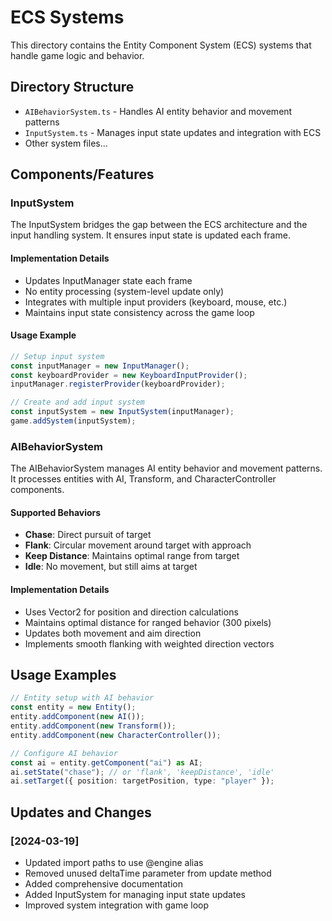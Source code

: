 # ECS Systems

This directory contains the Entity Component System (ECS) systems that handle game logic and behavior.

## Directory Structure

- `AIBehaviorSystem.ts` - Handles AI entity behavior and movement patterns
- `InputSystem.ts` - Manages input state updates and integration with ECS
- Other system files...

## Components/Features

### InputSystem

The InputSystem bridges the gap between the ECS architecture and the input handling system. It ensures input state is updated each frame.

#### Implementation Details

- Updates InputManager state each frame
- No entity processing (system-level update only)
- Integrates with multiple input providers (keyboard, mouse, etc.)
- Maintains input state consistency across the game loop

#### Usage Example

```typescript
// Setup input system
const inputManager = new InputManager();
const keyboardProvider = new KeyboardInputProvider();
inputManager.registerProvider(keyboardProvider);

// Create and add input system
const inputSystem = new InputSystem(inputManager);
game.addSystem(inputSystem);
```

### AIBehaviorSystem

The AIBehaviorSystem manages AI entity behavior and movement patterns. It processes entities with AI, Transform, and CharacterController components.

#### Supported Behaviors

- **Chase**: Direct pursuit of target
- **Flank**: Circular movement around target with approach
- **Keep Distance**: Maintains optimal range from target
- **Idle**: No movement, but still aims at target

#### Implementation Details

- Uses Vector2 for position and direction calculations
- Maintains optimal distance for ranged behavior (300 pixels)
- Updates both movement and aim direction
- Implements smooth flanking with weighted direction vectors

## Usage Examples

```typescript
// Entity setup with AI behavior
const entity = new Entity();
entity.addComponent(new AI());
entity.addComponent(new Transform());
entity.addComponent(new CharacterController());

// Configure AI behavior
const ai = entity.getComponent("ai") as AI;
ai.setState("chase"); // or 'flank', 'keepDistance', 'idle'
ai.setTarget({ position: targetPosition, type: "player" });
```

## Updates and Changes

### [2024-03-19]

- Updated import paths to use @engine alias
- Removed unused deltaTime parameter from update method
- Added comprehensive documentation
- Added InputSystem for managing input state updates
- Improved system integration with game loop
